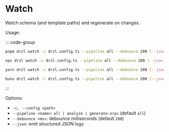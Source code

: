 # Watch

Watch schema (and template paths) and regenerate on changes.

Usage:

::: code-group

```bash [pnpm]
pnpm drzl watch -c drzl.config.ts --pipeline all --debounce 200 [--json]
```

```bash [npm]
npx drzl watch -c drzl.config.ts --pipeline all --debounce 200 [--json]
```

```bash [yarn]
yarn drzl watch -c drzl.config.ts --pipeline all --debounce 200 [--json]
```

```bash [bun]
bunx drzl watch -c drzl.config.ts --pipeline all --debounce 200 [--json]
```

:::

Options:

- `-c, --config <path>`
- `--pipeline <name>`: `all | analyze | generate-orpc` (default `all`)
- `--debounce <ms>`: debounce milliseconds (default `200`)
- `--json`: emit structured JSON logs
